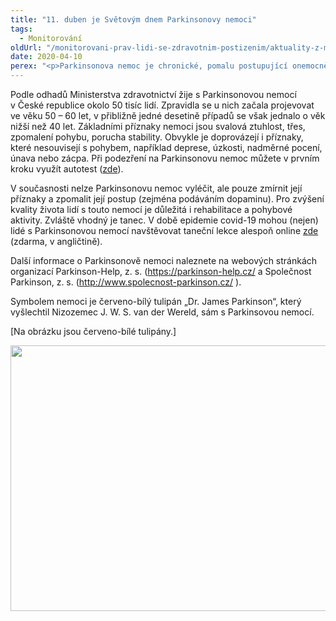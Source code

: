 ```yaml
---
title: "11. duben je Světovým dnem Parkinsonovy nemoci"
tags:
  - Monitorování
oldUrl: "/monitorovani-prav-lidi-se-zdravotnim-postizenim/aktuality-z-monitorovani/aktuality-z-monitorovani-2020/11-duben-je-svetovym-dnem-parkinsonovy-nemoci/"
date: 2020-04-10
perex: "<p>Parkinsonova nemoc je chronické, pomalu postupující onemocnění nervové soustavy. Způsobuje nadměrné odumírání mozkových buněk, které vytvářejí dopamin. V důsledku úbytku dopaminu se zhoršují schopnosti člověka ovládat nebo kontrolovat svůj pohyb. Nemoc poprvé popsal v roce 1817 britský lékař James Parkinson. Světový den Parkinsonovy nemoci připadá na jeho narozeniny. </p>"
---
```


<!-- imported from the old website -->

<p>Podle odhadů Ministerstva zdravotnictví žije s Parkinsonovou nemocí v České republice okolo 50 tisíc lidí. Zpravidla se u nich začala projevovat ve věku 50 – 60 let, v přibližně jedné desetině případů se však jednalo o věk nižší než 40 let. Základními příznaky nemoci jsou svalová ztuhlost, třes, zpomalení pohybu, porucha stability. Obvykle je doprovázejí i příznaky, které nesouvisejí s pohybem, například deprese, úzkosti, nadměrné pocení, únava nebo zácpa. Při podezření na Parkinsonovu nemoc můžete v prvním kroku využít autotest (<a href="https://parkinson-help.cz/parkinsonova-nemoc-pn/autotest-pn/" target="_blank">zde</a>).</p><p>V současnosti nelze Parkinsonovu nemoc vyléčit, ale pouze zmírnit její příznaky a zpomalit její postup (zejména podáváním dopaminu). Pro zvýšení kvality života lidí s touto nemocí je důležitá i rehabilitace a pohybové aktivity. Zvláště vhodný je tanec. V době epidemie covid-19 mohou (nejen) lidé s Parkinsonovou nemocí navštěvovat taneční lekce alespoň online <a href="https://danceforparkinsons.org/resources/dance-at-home" target="_blank">zde</a> (zdarma, v angličtině).</p><p>Další informace o Parkinsonově nemoci naleznete na webových stránkách organizací Parkinson-Help, z. s. (<a href="https://parkinson-help.cz/" target="_blank">https://parkinson-help.cz/</a> a Společnost Parkinson, z. s. (<a title="Otevření do nového okna" href="http://www.spolecnost-parkinson.cz/" target="_blank">http://www.spolecnost-parkinson.cz/</a> <img alt="" src="https://www.ochrance.cz/typo3/ext/od_linkdesc/icons/external.gif" class="od_linkdesc_icon_external" />).</p><p>Symbolem nemoci je červeno-bílý tulipán „Dr. James Parkinson“, který vyšlechtil Nizozemec J. W. S. van der Wereld, sám s Parkinsovou nemocí.</p><p>[Na obrázku jsou červeno-bílé tulipány.]</p><p><img src="https://www.ochrance.cz/uploads/RTEmagicC_tulipany.jpg.jpg" width="640" height="425" alt="" /></p>
